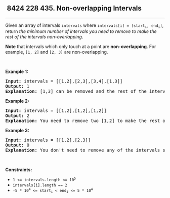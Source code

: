 <h2> 8424 228
435. Non-overlapping Intervals</h2><hr><div><p>Given an array of intervals <code>intervals</code> where <code>intervals[i] = [start<sub>i</sub>, end<sub>i</sub>]</code>, return <em>the minimum number of intervals you need to remove to make the rest of the intervals non-overlapping</em>.</p>

<p><strong>Note</strong> that intervals which only touch at a point are <strong>non-overlapping</strong>. For example, <code>[1, 2]</code> and <code>[2, 3]</code> are non-overlapping.</p>

<p>&nbsp;</p>
<p><strong class="example">Example 1:</strong></p>

<pre><strong>Input:</strong> intervals = [[1,2],[2,3],[3,4],[1,3]]
<strong>Output:</strong> 1
<strong>Explanation:</strong> [1,3] can be removed and the rest of the intervals are non-overlapping.
</pre>

<p><strong class="example">Example 2:</strong></p>

<pre><strong>Input:</strong> intervals = [[1,2],[1,2],[1,2]]
<strong>Output:</strong> 2
<strong>Explanation:</strong> You need to remove two [1,2] to make the rest of the intervals non-overlapping.
</pre>

<p><strong class="example">Example 3:</strong></p>

<pre><strong>Input:</strong> intervals = [[1,2],[2,3]]
<strong>Output:</strong> 0
<strong>Explanation:</strong> You don't need to remove any of the intervals since they're already non-overlapping.
</pre>

<p>&nbsp;</p>
<p><strong>Constraints:</strong></p>

<ul>
	<li><code>1 &lt;= intervals.length &lt;= 10<sup>5</sup></code></li>
	<li><code>intervals[i].length == 2</code></li>
	<li><code>-5 * 10<sup>4</sup> &lt;= start<sub>i</sub> &lt; end<sub>i</sub> &lt;= 5 * 10<sup>4</sup></code></li>
</ul>
</div>